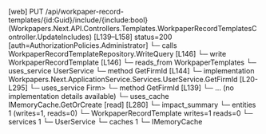 [web] PUT /api/workpaper-record-templates/{id:Guid}/include/{include:bool}  (Workpapers.Next.API.Controllers.Templates.WorkpaperRecordTemplatesController.UpdateIncludes)  [L139–L158] status=200 [auth=AuthorizationPolicies.Administrator]
  └─ calls WorkpaperRecordTemplateRepository.WriteQuery [L146]
  └─ write WorkpaperRecordTemplate [L146]
    └─ reads_from WorkpaperTemplates
  └─ uses_service UserService
    └─ method GetFirmId [L144]
      └─ implementation Workpapers.Next.ApplicationService.Services.UserService.GetFirmId [L20-L295]
        └─ uses_service Firm>
          └─ method GetFirmId [L139]
            └─ ... (no implementation details available)
        └─ uses_cache IMemoryCache.GetOrCreate [read] [L280]
  └─ impact_summary
    └─ entities 1 (writes=1, reads=0)
      └─ WorkpaperRecordTemplate writes=1 reads=0
    └─ services 1
      └─ UserService
    └─ caches 1
      └─ IMemoryCache

